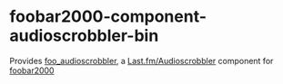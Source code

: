 foobar2000-component-audioscrobbler-bin
============

Provides [foo_audioscrobbler](http://www.foobar2000.org/components/view/foo_audioscrobbler), a [Last.fm/Audioscrobbler](https://www.last.fm/) component for [foobar2000](https://www.foobar2000.org/)
